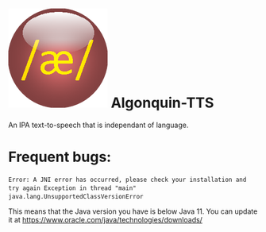 # ![Algonquin logo](https://github.com/N3ther/Algonquin-TTS/raw/main/logo.png) Algonquin-TTS
An IPA text-to-speech that is independant of language.

# Frequent bugs:
``Error: A JNI error has occurred, please check your installation and try again
Exception in thread "main" java.lang.UnsupportedClassVersionError``

This means that the Java version you have is below Java 11. You can update it at https://www.oracle.com/java/technologies/downloads/
